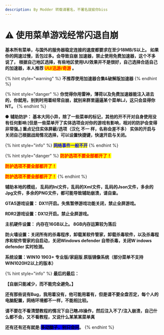 ```yaml
---
description: By Modder 转载请署名，不署名就偷你biss
---
```


# ⚠ 使用菜单游戏经常闪退自崩

**基本所有菜单，与国外的服务器稳定连接的速度都要求在至少18MB/S以上。 如果你的网速过慢，丢包过多。会导致自崩 加速器，禁止使用免费加速器，这个不多说了， 根据自己地区选择，有些地区使用UU效果并不是很好，自己选择合适自己的加速器，本人推荐 **<mark style="color:red;">**UU/迅游/奇游**</mark>** 。**

{% hint style="warning" %}
**不推荐使用加速器合集&破解版加速器**
{% endhint %}

{% hint style="danger" %}
**你觉得你用雷神，薄荷以及免费加速器能注入进去的，你就用，别到时用着经常自崩，就别来群里逼逼某个菜单LJ，这只会显得你NT。**
{% endhint %}

● **辅助防护： 基本大同小异，除了一些菜单的标记，其他的开不开对自身使用没有任何影响 \[但是一些菜单开了实体选项会对你的游戏有影响，相对的防护会变得非常强。] 重点记住实体屏蔽/选项（汉化 不一 样，名称会差不多） 实体的开启与关闭自己根据战局情况选择，可以设置快捷键，快速开启与关闭。**

{% hint style="info" %}
<mark style="color:blue;">**网络事件一般不开**</mark>
{% endhint %}

{% hint style="danger" %}
<mark style="color:red;">**防护选项不要全部都开了！**</mark>&#x20;

<mark style="color:red;">**防护选项不要全部都开了！**</mark>&#x20;

<mark style="color:red;">**防护选项不要全部都开了！**</mark>
{% endhint %}

**辅助本地的模组， 乱码的Ini文件，乱码的Xml文件，乱码的Json文件，多余的Jpg文件，多余的PNG文件，都可能导致辅助崩溃，请自查。**

**GTA5游戏设置： DX11开启。失焦暂停游戏功能关闭，禁止全屏游戏。**

**RDR2游戏设置：DX12开启。禁止全屏游戏。**

**主机硬件设置： 内存在16GB以上。 8GB内存运算较为落后**

**防火墙设置：关闭所有的杀毒程序，卸载某软件管家，卸载杀毒软件，以及杀毒程序和软件管家的自启动，关闭Windows defender 自带杀毒，关闭W indows defender 实时检测。**

**系统设置：WIN10 1903+ 专业版/家庭版 原版镜像系统（部分菜单不支持WIN1020H2以上的版本）**

{% hint style="info" %}
**最后的最后：**&#x20;

**【自崩只能减少，而不能完全避免。】**&#x20;

**还有那些说有Bug，我用着没有，他可能用着有，但是请不要全盘否定，每个人的电脑配置，网络环境都不一样，不能相比较。**&#x20;

**请不要在不看清楚教程的情况下自己瞎JB操作，然后注入不了/注入崩溃，自己什么都不会，又不看教程，又说什么某某某菜单真**&#x20;

**还有还有还有就是:**<mark style="background-color:blue;">**多动脑子，别只会问**</mark>**。**
{% endhint %}

